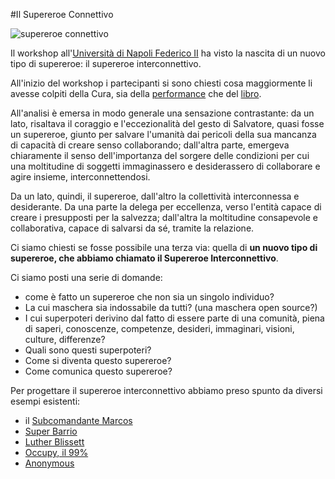 #Il Supereroe Connettivo

![supereroe connettivo](https://raw.githubusercontent.com/xdxdVSxdxd/LaCuraBook/master/IT/Supereroe-connettivo/immagini/Cura-superhero.png)

Il workshop all'[Università di Napoli Federico II](http://la-cura.it/eventi/la-cura-workshop-alluniversita-federico-ii/) ha visto la nascita di un nuovo tipo di supereroe: il supereroe interconnettivo.

All'inizio del workshop i partecipanti si sono chiesti cosa maggiormente li avesse colpiti della Cura, sia della [performance](http://la-cura.it/la-storia-della-cura/) che del [libro](http://la-cura.it/highlights/la-cura-il-libro/).

All'analisi è emersa in modo generale una sensazione contrastante: da un lato, risaltava il coraggio e l'eccezionalità del gesto di Salvatore, quasi fosse un supereroe, giunto per salvare l'umanità dai pericoli della sua mancanza di capacità di creare senso collaborando; dall'altra parte, emergeva chiaramente il senso dell'importanza del sorgere delle condizioni per cui una moltitudine di soggetti immaginassero e desiderassero di collaborare e agire insieme, interconnettendosi.

Da un lato, quindi, il supereroe, dall'altro la collettività interconnessa e desiderante. Da una parte la delega per eccellenza, verso l'entità capace di creare i presupposti per la salvezza; dall'altra la moltitudine consapevole e collaborativa, capace di salvarsi da sé, tramite la relazione.

Ci siamo chiesti se fosse possibile una terza via: quella di **un nuovo tipo di supereroe, che abbiamo chiamato il Supereroe Interconnettivo**.

Ci siamo posti una serie di domande:

* come è fatto un supereroe che non sia un singolo individuo?
* La cui maschera sia indossabile da tutti? (una maschera open source?)
* I cui superpoteri derivino dal fatto di essere parte di una comunità, piena di saperi, conoscenze, competenze, desideri, immaginari, visioni, culture, differenze?
* Quali sono questi superpoteri?
* Come si diventa questo supereroe?
* Come comunica questo supereroe?

Per progettare il supereroe interconnettivo abbiamo preso spunto da diversi esempi esistenti:

* il [Subcomandante Marcos](https://it.wikipedia.org/wiki/Subcomandante_Marcos)
* [Super Barrio](https://en.wikipedia.org/wiki/Superbarrio_G%C3%B3mez)
* [Luther Blissett](https://it.wikipedia.org/wiki/Luther_Blissett_(pseudonimo))
* [Occupy, il 99%](https://it.wikipedia.org/wiki/Occupy_Wall_Street)
* [Anonymous](https://en.wikipedia.org/wiki/Anonymous_(group))


